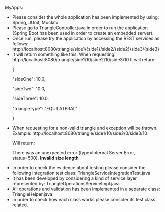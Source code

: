 MyApps:
- Please consider the whole application has been implemented by using: Spring, JUnit, Mockito.
- Please go to TriangleController.java in order to run the application (Spring Boot has been used in order to create an embedded server).
-  Once run, please try the application by accessing the REST services as follows:
http://localhost:8080/triangle/side1/{side1}/side2/{side2}/side3/{side3}
- It will return something like this:
When requesting: 
http://localhost:8080/triangle/side1/10/side2/10/side3/10
It will return:<p>
{<p>
	"sideOne": 10.0,<p>
	"sideTwo": 10.0,<p>
	"sideThree": 10.0,<p>
	"triangleType": "EQUILATERAL"<p>
}<p>
- When requesting for a non-valid triangle and exception will be thrown. Example:
http://localhost:8080/triangle/side1/10/side2/0/side3/10<p>
Will return:<p>
There was an unexpected error (type=Internal Server Error, status=500).
<b>Invalid size length</b> 
- In order to check the evidence about testing please consider the following integration test class: 
TriangleServiceIntegrationTest.java
- It has been developed by considering a kind of service layer represented by: TriangleOperationsServiceImpl.java
- All operations and validation has been implemented in a separate class: TriangleHelper.java
- In order to check how each class works please consider its test class related.

